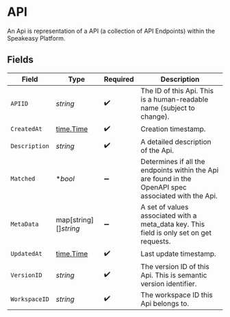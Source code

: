 # API

An Api is representation of a API (a collection of API Endpoints) within the Speakeasy Platform.


## Fields

| Field                                                                                                 | Type                                                                                                  | Required                                                                                              | Description                                                                                           |
| ----------------------------------------------------------------------------------------------------- | ----------------------------------------------------------------------------------------------------- | ----------------------------------------------------------------------------------------------------- | ----------------------------------------------------------------------------------------------------- |
| `APIID`                                                                                               | *string*                                                                                              | :heavy_check_mark:                                                                                    | The ID of this Api. This is a human-readable name (subject to change).                                |
| `CreatedAt`                                                                                           | [time.Time](https://pkg.go.dev/time#Time)                                                             | :heavy_check_mark:                                                                                    | Creation timestamp.                                                                                   |
| `Description`                                                                                         | *string*                                                                                              | :heavy_check_mark:                                                                                    | A detailed description of the Api.                                                                    |
| `Matched`                                                                                             | **bool*                                                                                               | :heavy_minus_sign:                                                                                    | Determines if all the endpoints within the Api are found in the OpenAPI spec associated with the Api. |
| `MetaData`                                                                                            | map[string][]*string*                                                                                 | :heavy_minus_sign:                                                                                    | A set of values associated with a meta_data key. This field is only set on get requests.              |
| `UpdatedAt`                                                                                           | [time.Time](https://pkg.go.dev/time#Time)                                                             | :heavy_check_mark:                                                                                    | Last update timestamp.                                                                                |
| `VersionID`                                                                                           | *string*                                                                                              | :heavy_check_mark:                                                                                    | The version ID of this Api. This is semantic version identifier.                                      |
| `WorkspaceID`                                                                                         | *string*                                                                                              | :heavy_check_mark:                                                                                    | The workspace ID this Api belongs to.                                                                 |
